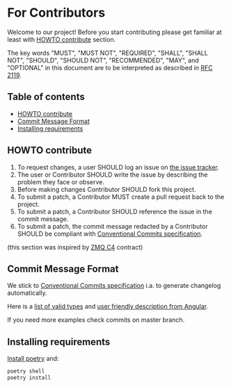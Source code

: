 # For Contributors

Welcome to our project! Before you start contributing please get familiar at
least with [HOWTO contribute](#howto-contribute) section.

The key words "MUST", "MUST NOT", "REQUIRED", "SHALL", "SHALL NOT", "SHOULD",
"SHOULD NOT", "RECOMMENDED", "MAY", and "OPTIONAL" in this document are to be
interpreted as described in [RFC 2119].


## Table of contents
* [HOWTO contribute](#howto-contribute)
* [Commit Message Format](#commit-message-format)
* [Installing requirements](#installing-requirements)


## HOWTO contribute
1. To request changes, a user SHOULD log an issue on [the issue tracker].
2. The user or Contributor SHOULD write the issue by describing the problem they face or observe.
3. Before making changes Contributor SHOULD fork this project.
4. To submit a patch, a Contributor MUST create a pull request back to the project.
5. To submit a patch, a Contributor SHOULD reference the issue in the commit
   message.
6. To submit a patch, the commit message redacted by a Contributor SHOULD be
   compliant with [Conventional Commits
   specification].

(this section was inspired by [ZMQ C4] contract)


## Commit Message Format
We stick to [Conventional Commits specification] i.a. to generate changelog
automatically.

Here is a [list of valid
types](https://github.com/conventional-changelog/commitlint/tree/master/%40commitlint/config-conventional#type-enum)
and [user friendly description from
Angular](https://github.com/angular/angular/blob/7aea5256de55056e424f9c6d92ac1d6f38d3abee/CONTRIBUTING.md#commit-message-header).

If you need more examples check commits on master branch.


## Installing requirements
[Install
poetry](https://python-poetry.org/docs/master/#installing-with-the-official-installer) and:
```bash
poetry shell
poetry install
```


[RFC 2119]: https://datatracker.ietf.org/doc/html/rfc2119
[the issue tracker]: https://github.com/mrl5/metarepo-cpe-tag/issues
[Conventional Commits specification]: https://www.conventionalcommits.org/en/v1.0.0-beta.2/
[ZMQ C4]: https://rfc.zeromq.org/spec/42/
